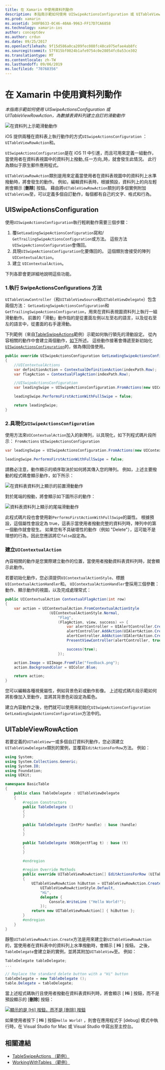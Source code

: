 ```yaml
---
title: 在 Xamarin 中使用資料列動作
description: 本指南示範如何使用 UISwipeActionsConfiguration 或 UITableViewRowAction，為數據表資料列建立自訂的滑動動作
ms.prod: xamarin
ms.assetid: 340FB633-0C46-40AA-9963-FF17D7CA6858
ms.technology: xamarin-ios
author: conceptdev
ms.author: crdun
ms.date: 09/25/2017
ms.openlocfilehash: 9f15d586a0ca209fec088fc48ca975efae4ab8fc
ms.sourcegitcommit: 57f815bf0024b1afe9754c0e28054fc0a53ce302
ms.translationtype: MT
ms.contentlocale: zh-TW
ms.lasthandoff: 09/06/2019
ms.locfileid: "70768356"
---
```

# <a name="working-with-row-actions-in-xamarinios"></a>在 Xamarin 中使用資料列動作

_本指南示範如何使用 UISwipeActionsConfiguration 或 UITableViewRowAction，為數據表資料列建立自訂的滑動動作_

![在資料列上示範滑動動作](row-action-images/action02.png)

iOS 提供兩種在資料表上執行動作的方式`UISwipeActionsConfiguration` ： `UITableViewRowAction`和。

`UISwipeActionsConfiguration`是在 iOS 11 中引進，而且可用來定義一組動作，當使用者在資料表視圖中的資料列上撥動_任一方向_時，就會發生此情況。 此行為類似于原生郵件應用程式。

`UITableViewRowAction`類別是用來定義當使用者在資料表視圖中的資料列上水準撥動時，將會發生的動作。
例如，編輯資料表時，根據預設，資料列上的向左輕刷會顯示 [**刪除**] 按鈕。 藉由將`UITableViewRowAction`類別的多個實例附加`UITableView`至，可以定義多個自訂動作，每個都有自己的文字、格式和行為。

## <a name="uiswipeactionsconfiguration"></a>UISwipeActionsConfiguration

使用`UISwipeActionsConfiguration`執行輕刷動作需要三個步驟：

1. 覆`GetLeadingSwipeActionsConfiguration`寫和/ `GetTrailingSwipeActionsConfiguration`或方法。 這些方法`UISwipeActionsConfiguration`會傳回。
2. 具現`UISwipeActionsConfiguration`化要傳回的。 這個類別會接受的陣列`UIContextualAction`。
3. 建立 `UIContextualAction`。

下列各節會更詳細地說明這些功能。

### <a name="1-implementing-the-swipeactionsconfigurations-methods"></a>1.執行 SwipeActionsConfigurations 方法

`UITableViewController`（和`UITableViewSource`和`UITableViewDelegate`）包含兩個方法： `GetLeadingSwipeActionsConfiguration`和`GetTrailingSwipeActionsConfiguration`，用來在資料表視圖資料列上執行一組滑動動作。 前置的「滑動」動作指的是從畫面左側以左至右的語言，以及從右至左的語言中，從畫面的右手邊滑動。

下列範例（來自[TableSwipeActions](https://docs.microsoft.com/samples/xamarin/ios-samples/tableswipeactions)範例）示範如何執行領先的滑動設定。 從內容相關的動作中會建立兩個動作，[如下](#create-uicontextualaction)所述。 這些動作接著會傳遞至新初始化[`UISwipeActionsConfiguration`](#create-uiswipeactionsconfigurations)的，做為傳回值使用。

```csharp
public override UISwipeActionsConfiguration GetLeadingSwipeActionsConfiguration(UITableView tableView, NSIndexPath indexPath)
{
    //UIContextualActions
    var definitionAction = ContextualDefinitionAction(indexPath.Row);
    var flagAction = ContextualFlagAction(indexPath.Row);

    //UISwipeActionsConfiguration
    var leadingSwipe = UISwipeActionsConfiguration.FromActions(new UIContextualAction[] { flagAction, definitionAction });

    leadingSwipe.PerformsFirstActionWithFullSwipe = false;

    return leadingSwipe;
}
```

<a name="create-uiswipeactionsconfigurations" />

### <a name="2-instantiate-a-uiswipeactionsconfiguration"></a>2.具現化`UISwipeActionsConfiguration`

使用方法來`UIContextualAction`加入的新陣列，以具現化，如下列程式碼片段所示： `FromActions` `UISwipeActionsConfiguration`

```csharp
var leadingSwipe = UISwipeActionsConfiguration.FromActions(new UIContextualAction[] { flagAction, definitionAction })

leadingSwipe.PerformsFirstActionWithFullSwipe = false;
```

請務必注意，動作顯示的順序取決於如何將其傳入您的陣列。 例如，上述主要撥動的程式碼會顯示動作，如下所示：

![在資料表資料列上顯示的前置滑動動作](row-action-images/action03.png)

對於尾端的撥動，將會顯示如下圖所示的動作：

![資料表資料列上顯示的尾端滑動動作](row-action-images/action04.png)

此程式碼片段也會使用新`PerformsFirstActionWithFullSwipe`的屬性。 根據預設，這個屬性會設定為 true，這表示當使用者撥動完整的資料列時，陣列中的第一個動作就會發生。 如果您有不具破壞性的動作（例如 "Delete"），這可能不是理想的行為，因此您應該將它`false`設定為。

<a name="create-uicontextualaction" />

### <a name="create-a-uicontextualaction"></a>建立`UIContextualAction`

內容相關的動作是您實際建立動作的位置，當使用者撥動資料表資料列時，就會顯示此動作。

若要初始化動作，您必須提供`UIContextualActionStyle`、標題`UIContextualActionHandler`和。 `UIContextualActionHandler`會採用三個參數：動作、顯示動作的視圖，以及完成處理常式：

```csharp
public UIContextualAction ContextualFlagAction(int row)
{
    var action = UIContextualAction.FromContextualActionStyle
                    (UIContextualActionStyle.Normal,
                        "Flag",
                        (FlagAction, view, success) => {
                            var alertController = UIAlertController.Create($"Report {words[row]}?", "", UIAlertControllerStyle.Alert);
                            alertController.AddAction(UIAlertAction.Create("Cancel", UIAlertActionStyle.Cancel, null));
                            alertController.AddAction(UIAlertAction.Create("Yes", UIAlertActionStyle.Destructive, null));
                            PresentViewController(alertController, true, null);

                            success(true);
                        });

    action.Image = UIImage.FromFile("feedback.png");
    action.BackgroundColor = UIColor.Blue;

    return action;
}
```

您可以編輯各種視覺屬性，例如背景色彩或動作影像。 上述程式碼片段示範如何將影像加入至動作，並將其背景色彩設定為藍色。

建立內容動作之後，他們就可以使用來初始化`UISwipeActionsConfiguration` `GetLeadingSwipeActionsConfiguration`方法中的。

## <a name="uitableviewrowaction"></a>UITableViewRowAction

若要定義的`UITableView`一或多個自訂資料列動作，您必須建立`UITableViewDelegate`類別的實例，並覆寫`EditActionsForRow`方法。 例如：

```csharp
using System;
using System.Collections.Generic;
using System.IO;
using Foundation;
using UIKit;

namespace BasicTable
{
    public class TableDelegate : UITableViewDelegate
    {
        #region Constructors
        public TableDelegate ()
        {
        }

        public TableDelegate (IntPtr handle) : base (handle)
        {
        }

        public TableDelegate (NSObjectFlag t) : base (t)
        {
        }

        #endregion

        #region Override Methods
        public override UITableViewRowAction[] EditActionsForRow (UITableView tableView, NSIndexPath indexPath)
        {
            UITableViewRowAction hiButton = UITableViewRowAction.Create (
                UITableViewRowActionStyle.Default,
                "Hi",
                delegate {
                    Console.WriteLine ("Hello World!");
                });
            return new UITableViewRowAction[] { hiButton };
        }
        #endregion
    }
}
```

靜態`UITableViewRowAction.Create`方法是用來建立新`UITableViewRowAction`的，當使用者在資料表中的資料列上水準撥動時，會顯示 [ **Hi** ] 按鈕。 之後， `TableDelegate`會建立新的實例，並將其附加`UITableView`至。 例如：

```csharp
TableDelegate tableDelegate;
...

// Replace the standard delete button with a "Hi" button
tableDelegate = new TableDelegate ();
table.Delegate = tableDelegate;

```

當上述程式碼執行且使用者撥動在資料表資料列時，將會顯示 [ **Hi** ] 按鈕，而不是預設顯示的 [**刪除**] 按鈕：

[![](row-action-images/action01.png "顯示的是 [Hi] 按鈕，而不是 [刪除] 按鈕")](row-action-images/action01.png#lightbox)

如果使用者按下 [ **Hi** ] 按鈕`Hello World!` ，則會在應用程式于 [debug] 模式中執行時，在 Visual Studio for Mac 或 Visual Studio 中寫出至主控台。

## <a name="related-links"></a>相關連結

- [TableSwipeActions （範例）](https://docs.microsoft.com/samples/xamarin/ios-samples/tableswipeactions)
- [WorkingWithTables （範例）](https://docs.microsoft.com/samples/xamarin/ios-samples/workingwithtables)
